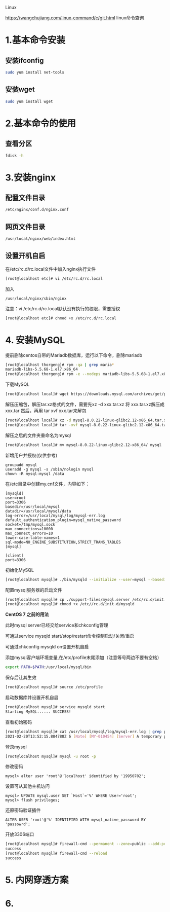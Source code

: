 Linux



https://wangchujiang.com/linux-command/c/git.html   linux命令查询

# 1.基本命令安装

## 安装ifconfig

```bash
sudo yum install net-tools
```

## 安装wget

```bash
sudo yum install wget
```

# 2.基本命令的使用

## 查看分区

```bash
fdisk -h
```



# 3.安装nginx

## 配置文件目录

```bash
/etc/nginx/conf.d/nginx.conf
```

## 网页文件目录

```bash
/usr/local/nginx/web/index.html
```

## 设置开机自启

在/etc/rc.d/rc.local文件中加入nginx执行文件

```bash
[root@localhost etc]# vi /etc/rc.d/rc.local
```

加入

```
/usr/local/nginx/sbin/nginx
```

注意：vi /etc/rc.d/rc.local默认没有执行的权限，需要授权

```bash
[root@localhost etc]# chmod +x /etc/rc.d/rc.local
```

# 4. 安装MySQL

提前删除centos自带的Mariadb数据库，运行以下命令，删除mariadb

```bash
[root@localhost thorgeng]# rpm -qa | grep maria*
mariadb-libs-5.5.68-1.el7.x86_64
[root@localhost thorgeng]# rpm -e --nodeps mariadb-libs-5.5.68-1.el7.x86_64
```

下载MySQL

```bash
[root@localhost local]# wget https://downloads.mysql.com/archives/get/p/23/file/mysql-8.0.22-linux-glibc2.12-x86_64.tar.xz
```

解压压缩包，解压tar.xz格式的文件，需要先xz -d xxx.tar.xz 将 xxx.tar.xz解压成 xxx.tar 然后，再用 tar xvf xxx.tar来解包

```bash
[root@localhost local]# xz -d mysql-8.0.22-linux-glibc2.12-x86_64.tar.xz
[root@localhost local]# tar -xvf mysql-8.0.22-linux-glibc2.12-x86_64.tar
```

解压之后的文件夹重命名为mysql

```bash
[root@localhost local]# mv mysql-8.0.22-linux-glibc2.12-x86_64/ mysql
```

新增用户并授权(仅供参考)

```
groupadd mysql
useradd -g mysql -s /sbin/nologin mysql
chown -R mysql:mysql /data
```

在/etc目录中创建my.cnf文件，内容如下：

```
[mysqld]
user=root
port=3306
basedir=/usr/local/mysql
datadir=/usr/local/mysql/data
log-error=/usr/local/mysql/log/mysql-err.log
default_authentication_plugin=mysql_native_password
socket=/tmp/mysql.sock
max_connections=10000
max_connect_errors=10
lower-case-table-names=1
sql-mode=NO_ENGINE_SUBSTITUTION,STRICT_TRANS_TABLES
[mysql]

[client]
port=3306

```

初始化MySQL

```bash
[root@localhost mysql]# ./bin/mysqld --initialize --user=mysql --basedir=/usr/local/mysql/ --datadir=/usr/local/mysql/data/
```

配置mysql服务器的启动文件

```bash
[root@localhost mysql]# cp ./support-files/mysql.server /etc/rc.d/init.d/mysqld
[root@localhost mysql]# chmod +x /etc//rc.d/init.d/mysqld 
```

**CentOS 7 之前的用法**

此时mysql server已经交给service和chkconfig管理 

可通过service mysqld start/stop/restart命令控制启动/关闭/重启 

可通过chkconfig mysqld on设置开机自启

添加mysql客户端环境变量,在/etc/profile末尾添加（注意等号两边不要有空格）

```bash
export PATH=$PATH:/usr/local/mysql/bin
```

保存后让其生效

```bash
[root@localhost mysql]# source /etc/profile
```

启动数据库并设置开机自启

```bash
[root@localhost mysql]# service mysqld start
Starting MySQL...... SUCCESS! 
```

查看初始密码

```bash
[root@localhost mysql]# cat /usr/local/mysql/log/mysql-err.log | grep password
2021-02-20T13:52:15.884788Z 6 [Note] [MY-010454] [Server] A temporary password is generated for root@localhost: CcqyPW3dxj_v
```

登录mysql

```bash
[root@localhost mysql]# mysql -u root -p
```

修改密码

```
mysql> alter user 'root'@'localhost' identified by '19950702';
```

设置可从其他主机访问

```
mysql> UPDATE mysql.user SET `Host`='%' WHERE User='root';
mysql> flush privileges;
```

还原密码验证插件

```
ALTER USER 'root'@'%' IDENTIFIED WITH mysql_native_password BY 'passowrd';
```

开放3306端口

```bash
[root@localhost mysql]# firewall-cmd --permanent --zone=public --add-port=3306/tcp
success
[root@localhost mysql]# firewall-cmd --reload
success

```

# 5.	内网穿透方案

# 6.